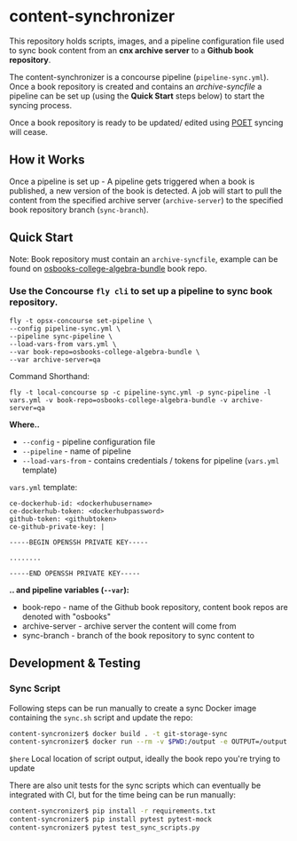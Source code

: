 # content-synchronizer

This repository holds scripts, images, and a pipeline configuration file used to sync book content from an **cnx archive server** to a **Github book repository**.

The content-synchronizer is a concourse pipeline (`pipeline-sync.yml`). Once a book repository is created and contains an *archive-syncfile* a pipeline can be set up (using the **Quick Start** steps below) to start the syncing process.

Once a book repository is ready to be updated/ edited using [POET](https://github.com/openstax/poet) syncing will cease.
## How it Works
Once a pipeline is set up - A pipeline gets triggered when a book is published, a new version of the book is detected. A job will start to pull the content from the specified archive server (`archive-server`) to the specified book repository branch (`sync-branch`).
## Quick Start
Note: Book repository must contain an `archive-syncfile`, example can be found on [osbooks-college-algebra-bundle](https://github.com/openstax/osbooks-college-algebra-bundle/) book repo.

### Use the Concourse `fly cli` to set up a pipeline to sync book repository.

```
fly -t opsx-concourse set-pipeline \
--config pipeline-sync.yml \
--pipeline sync-pipeline \
--load-vars-from vars.yml \
--var book-repo=osbooks-college-algebra-bundle \
--var archive-server=qa
```

Command Shorthand:
```
fly -t local-concourse sp -c pipeline-sync.yml -p sync-pipeline -l vars.yml -v book-repo=osbooks-college-algebra-bundle -v archive-server=qa
```

**Where..**
- `--config` - pipeline configuration file
- `--pipeline` - name of pipeline
- `--load-vars-from` - contains credentials / tokens for pipeline (`vars.yml` template)  

`vars.yml` template:
```
ce-dockerhub-id: <dockerhubusername>
ce-dockerhub-token: <dockerhubpassword>
github-token: <githubtoken>
ce-github-private-key: |

-----BEGIN OPENSSH PRIVATE KEY-----

........

-----END OPENSSH PRIVATE KEY-----
```

**.. and pipeline variables (`--var`):**
- book-repo - name of the Github book repository, content book repos are denoted with "osbooks" 
- archive-server - archive server the content will come from
- sync-branch - branch of the book repository to sync content to

## Development & Testing

### Sync Script
Following steps can be run manually to create a sync Docker image containing the `sync.sh` script and update the repo:

```sh
content-syncronizer$ docker build . -t git-storage-sync
content-syncronizer$ docker run --rm -v $PWD:/output -e OUTPUT=/output git-storage-sync /code/scripts/sync.sh
```

`$here` Local location of script output, ideally the book repo you're trying to update

There are also unit tests for the sync scripts which can eventually be integrated with CI, but for the time being can be run manually:

```sh
content-syncronizer$ pip install -r requirements.txt
content-syncronizer$ pip install pytest pytest-mock
content-syncronizer$ pytest test_sync_scripts.py
```